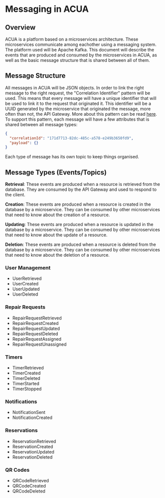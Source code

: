 # Messaging in ACUA

## Overview

ACUA is a platform based on a microservices architecture. These microservices communicate among eachother using a messaging system. The platform used will be Apache Kafka.
This document will describe the events that are produced and consumed by the microservices in ACUA, as well as the basic message structure that is shared between all of them.

## Message Structure

All messages in ACUA will be JSON objects. In order to link the right message to the right request, the "Correlation Identifier" pattern will be used. This means that every message will have a unique identifier that will be used to link it to the request that originated it. This identifier will be a UUID generated by the microservice that originated the message, more often than not, the API Gateway. More about this pattern can be read [here](https://www.enterpriseintegrationpatterns.com/patterns/messaging/CorrelationIdentifier.html).
To support this pattern, each message will have a few attributes that is shared between all message types:

```json
{
  "correlationId": "171d7713-82dc-485c-a578-e249b3650fd9",
  "payload": {}
}
```

Each type of message has its own topic to keep things organised.

## Message Types (Events/Topics)

**Retrieval**: These events are produced when a resource is retrieved from the database. They are consumed by the API Gateway and used to respond to the client.

**Creation**: These events are produced when a resource is created in the database by a microservice. They can be consumed by other microservices that need to know about the creation of a resource.

**Updating**: These events are produced when a resource is updated in the database by a microservice. They can be consumed by other microservices that need to know about the update of a resource.

**Deletion**: These events are produced when a resource is deleted from the database by a microservice. They can be consumed by other microservices that need to know about the deletion of a resource.

### User Management

- UserRetrieved
- UserCreated
- UserUpdated
- UserDeleted

### Repair Requests

- RepairRequestRetrieved
- RepairRequestCreated
- RepairRequestUpdated
- RepairRequestDeleted
- RepairRequestAssigned
- RepairRequestUnassigned

### Timers

- TimerRetrieved
- TimerCreated
- TimerDeleted
- TimerStarted
- TimerStopped

### Notifications

- NotificationSent
- NotificationCreated

### Reservations

- ReservationRetrieved
- ReservationCreated
- ReservationUpdated
- ReservationDeleted

### QR Codes

- QRCodeRetrieved
- QRCodeCreated
- QRCodeDeleted
